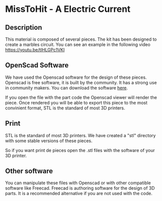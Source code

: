 MissToHit - A Electric Current
==============

## Description ##
This material is composed of several pieces. The kit has been designed to create a marbles circuit. You can see an example in the following video https://youtu.be/tlHLGPc1VKI


## OpenScad Software ##
We have used the Openscad software for the design of these pieces. Openscad is free software, it is built by the community. It has a strong use in community makers. You can download the software [here](http://www.openscad.org/).


If you open the file with the part code the Openscad viewer will render the piece. Once rendered you will be able to export this piece to the most convinient format, STL is the standard of most 3D printers.


## Print ##
STL is the standard of most 3D printers. We have created a "stl" directory with some stable versions of these pieces. 

So if you want print de pieces open the .stl files with the software of your 3D printer.


## Other software ##
You can manipulate these files with Openscad or with other compatible software like Freecad. Freecad is authoring software for the design of 3D parts. It is a recommended alternative if you are not used with the code.
